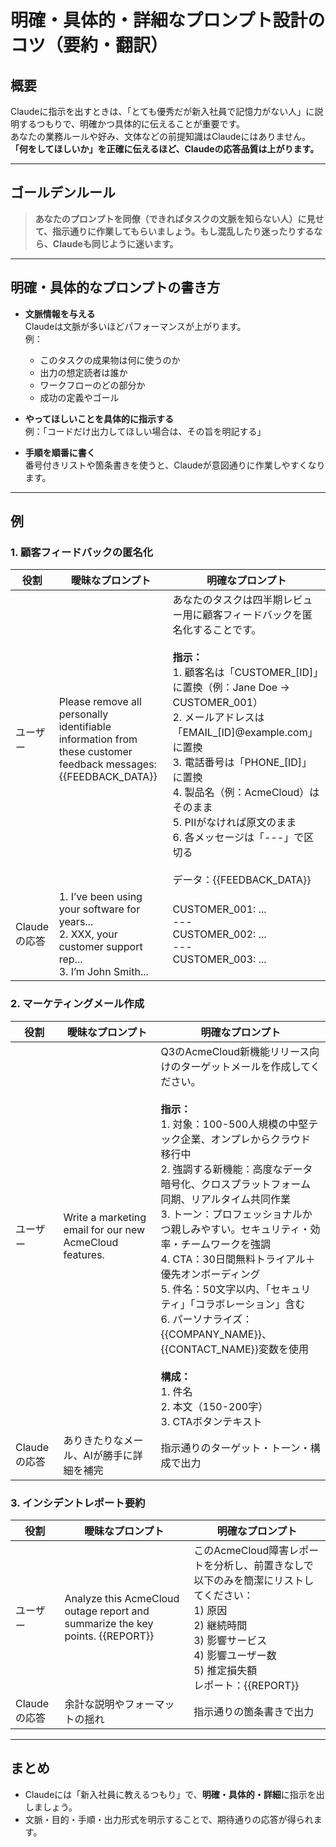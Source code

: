 # 明確・具体的・詳細なプロンプト設計のコツ（要約・翻訳）

## 概要

Claudeに指示を出すときは、「とても優秀だが新入社員で記憶力がない人」に説明するつもりで、明確かつ具体的に伝えることが重要です。  
あなたの業務ルールや好み、文体などの前提知識はClaudeにはありません。  
**「何をしてほしいか」を正確に伝えるほど、Claudeの応答品質は上がります。**

---

## ゴールデンルール

> **あなたのプロンプトを同僚（できればタスクの文脈を知らない人）に見せて、指示通りに作業してもらいましょう。もし混乱したり迷ったりするなら、Claudeも同じように迷います。**

---

## 明確・具体的なプロンプトの書き方

- **文脈情報を与える**  
  Claudeは文脈が多いほどパフォーマンスが上がります。  
  例：
  - このタスクの成果物は何に使うのか
  - 出力の想定読者は誰か
  - ワークフローのどの部分か
  - 成功の定義やゴール

- **やってほしいことを具体的に指示する**  
  例：「コードだけ出力してほしい場合は、その旨を明記する」

- **手順を順番に書く**  
  番号付きリストや箇条書きを使うと、Claudeが意図通りに作業しやすくなります。

---

## 例

### 1. 顧客フィードバックの匿名化

| 役割 | 曖昧なプロンプト | 明確なプロンプト |
|---|---|---|
| ユーザー | Please remove all personally identifiable information from these customer feedback messages: {{FEEDBACK_DATA}} | あなたのタスクは四半期レビュー用に顧客フィードバックを匿名化することです。<br><br>**指示：**<br>1. 顧客名は「CUSTOMER_[ID]」に置換（例：Jane Doe → CUSTOMER_001）<br>2. メールアドレスは「EMAIL_[ID]@example.com」に置換<br>3. 電話番号は「PHONE_[ID]」に置換<br>4. 製品名（例：AcmeCloud）はそのまま<br>5. PIIがなければ原文のまま<br>6. 各メッセージは「---」で区切る<br><br>データ：{{FEEDBACK_DATA}} |
| Claudeの応答 | 1. I’ve been using your software for years...<br>2. XXX, your customer support rep...<br>3. I’m John Smith... | CUSTOMER_001: ...<br>---<br>CUSTOMER_002: ...<br>---<br>CUSTOMER_003: ... |

### 2. マーケティングメール作成

| 役割 | 曖昧なプロンプト | 明確なプロンプト |
|---|---|---|
| ユーザー | Write a marketing email for our new AcmeCloud features. | Q3のAcmeCloud新機能リリース向けのターゲットメールを作成してください。<br><br>**指示：**<br>1. 対象：100-500人規模の中堅テック企業、オンプレからクラウド移行中<br>2. 強調する新機能：高度なデータ暗号化、クロスプラットフォーム同期、リアルタイム共同作業<br>3. トーン：プロフェッショナルかつ親しみやすい。セキュリティ・効率・チームワークを強調<br>4. CTA：30日間無料トライアル＋優先オンボーディング<br>5. 件名：50文字以内、「セキュリティ」「コラボレーション」含む<br>6. パーソナライズ：{{COMPANY_NAME}}、{{CONTACT_NAME}}変数を使用<br><br>**構成：**<br>1. 件名<br>2. 本文（150-200字）<br>3. CTAボタンテキスト |
| Claudeの応答 | ありきたりなメール、AIが勝手に詳細を補完 | 指示通りのターゲット・トーン・構成で出力 |

### 3. インシデントレポート要約

| 役割 | 曖昧なプロンプト | 明確なプロンプト |
|---|---|---|
| ユーザー | Analyze this AcmeCloud outage report and summarize the key points. {{REPORT}} | このAcmeCloud障害レポートを分析し、前置きなしで以下のみを簡潔にリストしてください：<br>1) 原因<br>2) 継続時間<br>3) 影響サービス<br>4) 影響ユーザー数<br>5) 推定損失額<br>レポート：{{REPORT}} |
| Claudeの応答 | 余計な説明やフォーマットの揺れ | 指示通りの箇条書きで出力 |

---

## まとめ

- Claudeには「新入社員に教えるつもり」で、**明確・具体的・詳細**に指示を出しましょう。
- 文脈・目的・手順・出力形式を明示することで、期待通りの応答が得られます。